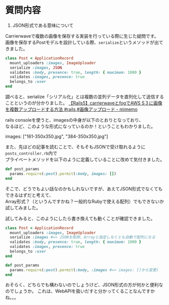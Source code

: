 # 質問内容

1. JSON形式である意味について

Carrierwaveで複数の画像を保存する実装を行っている際に生じた疑問です。  
画像を保存するPostモデルを設計している際、`serialize`というメソッドが出てきました。  

```rb:Post.rb
class Post < ApplicationRecord
  mount_uploaders :images, ImageUploader
  serialize :images, JSON
  validates :body, presence: true, length: { maximum: 1000 }
  validates :images, presence: true  
  belongs_to :user
end
```

調べると、serialize「シリアル化」とは複数の並列データを直列化して送信することというのが分かりました。
[【Rails5】carrierwaveとfogでAWS S３に画像を複数アップロードする方法 \#rails \#画像アップロード \- mimemo](https://mimemo.io/m/3A2wRoN6Evo1zM6)  

rails consoleを使うと、imagesの中身が以下のとおりとなっており、  
なるほど、このような形式になっているのか！ということもわかりました。

images: ["161-350x350.jpg", "384-350x350.jpg"]

また、先ほどの記事を読むことで、そもそもJSONで受け取れるように`posts_controller.rb`内で  
プライベートメソッドを以下のように定義していることに改めて気付きました。  

```rb:posts_controller.rb
def post_params
  params.require(:post).permit(:body, images: [])
end
```  

そこで、どうでもよい話なのかもしれないですが、あえてJSON形式でなくてもできるはずだと考えて、  
Array形式？（というんですかね？一般的なRubyで使える配列）でもできないか試してみました。  

試してみると、このようにしたら書き換えても動くことが確認できました。

```rb:Post.rb
class Post < ApplicationRecord
  mount_uploaders :images, ImageUploader
  serialize :images #=> JSONを削除、Arrayと指定しなくとも自動で配列になる
  validates :body, presence: true, length: { maximum: 1000 }
  validates :images, presence: true  
  belongs_to :user
end
```

```rb:posts_controller.rb
def post_params
  params.require(:post).permit(:body, :images #=> images: []から変更)
end
```

おそらく、どちらでも構わないのでしょうけど、JSON形式の方が何かと便利なのでしょうか。
これは、WebAPIを扱いだすと分かってくることなんですかね。。。
